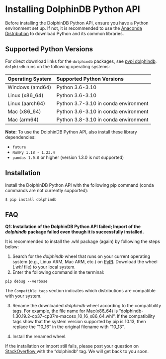 # Installing DolphinDB Python API

Before installing the DolphinDB Python API, ensure you have a Python environment set up. If not, it is recommended to use the [Anaconda Distribution](https://www.anaconda.com/products/distribution) to download Python and its common libraries.

## Supported Python Versions

For direct download links for the `dolphindb` packages, see [pypi dolphindb](https://pypi.org/project/dolphindb/1.30.21.1/#files). `dolphindb` runs on the following operating systems:

| Operating System | Supported Python Versions            |
| :--------------- | :----------------------------------- |
| Windows (amd64)  | Python 3.6-3.10                      |
| Linux (x86_64)   | Python 3.6-3.10                      |
| Linux (aarch64)  | Python 3.7-3.10 in conda environment |
| Mac (x86_64)     | Python 3.6-3.10 in conda environment |
| Mac (arm64)      | Python 3.8-3.10 in conda environment  |

**Note:** To use the DolphinDB Python API, also install these library dependencies:

- `future`
- `NumPy 1.18 - 1.23.4`
- `pandas 1.0.0` or higher (version 1.3.0 is not supported)

## Installation

Install the DolphinDB Python API with the following pip command (conda commands are not currently supported):

```
$ pip install dolphindb
```

## FAQ

**Q1: Installation of the DolphinDB Python API failed; Import of the** ***dolphindb*** **package failed even though it is successfully installed.**

It is recommended to install the .whl package (again) by following the steps below:

1. Search for the *dolphindb* wheel that runs on your current operating system (e.g., Linux ARM, Mac ARM, etc.) on [PyPI](https://pypi.org/project/dolphindb/#files). Download the wheel (*.whl* file) to your local system.
2. Enter the following command in the terminal:

```
pip debug --verbose
```

The `Compatible tags` section indicates which distributions are compatible with your system.

3. Rename the downloaded *dolphindb* wheel according to the compatibility tags. For example, the file name for Mac(x86_64) is “dolphindb-1.30.19.2-cp37-cp37m-macosx_10_16_x86_64.whl“. If the compatibility tags show that the system version supported by pip is 10.13, then replace the “10_16“ in the original filename with “10_13“.

4. Install the renamed wheel.

If the installation or import still fails, please post your question on [StackOverflow ](https://stackoverflow.com/questions/tagged/dolphindb)with the “dolphindb“ tag. We will get back to you soon.